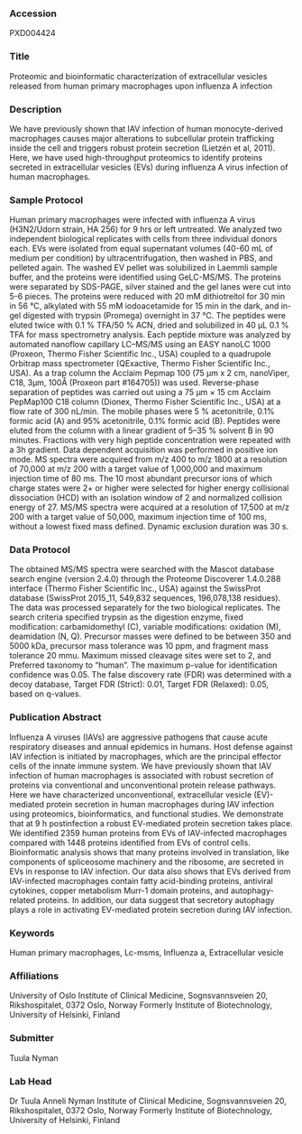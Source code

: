### Accession
PXD004424

### Title
Proteomic and bioinformatic characterization of extracellular vesicles released from human primary macrophages upon influenza A infection

### Description
We have previously shown that IAV infection of human monocyte-derived macrophages causes major alterations to subcellular protein trafficking inside the cell and triggers robust protein secretion (Lietzén et al, 2011). Here, we have used high-throughput proteomics to identify proteins secreted in extracellular vesicles (EVs) during influenza A virus infection of human macrophages.

### Sample Protocol
Human primary macrophages were infected with influenza A virus (H3N2/Udorn strain, HA 256) for 9 hrs or left untreated. We analyzed two independent biological replicates with cells from three individual donors each. EVs were isolated from equal supernatant volumes (40-60 mL of medium per condition) by ultracentrifugation, then washed in PBS, and pelleted again. The washed EV pellet was solubilized in Laemmli sample buffer, and the proteins were identified using GeLC-MS/MS. The proteins were separated by SDS-PAGE, silver stained and the gel lanes were cut into 5-6 pieces. The proteins were reduced with 20 mM dithiotreitol for 30 min in 56 °C, alkylated with 55 mM iodoacetamide for 15 min in the dark, and in-gel digested with trypsin (Promega) overnight in 37 °C. The peptides were eluted twice with 0.1 % TFA/50 % ACN, dried and solubilized in 40 μL 0.1 % TFA for mass spectrometry analysis. Each peptide mixture was analyzed by automated nanoflow capillary LC–MS/MS using an EASY nanoLC 1000 (Proxeon, Thermo Fisher Scientific Inc., USA) coupled to a quadrupole Orbitrap mass spectrometer (QExactive, Thermo Fisher Scientific Inc., USA). As a trap column the Acclaim Pepmap 100 (75 µm x 2 cm, nanoViper, C18, 3µm, 100Å (Proxeon part #164705)) was used. Reverse-phase separation of peptides was carried out using a 75 μm × 15 cm Acclaim PepMap100 C18 column (Dionex, Thermo Fisher Scientific Inc., USA) at a flow rate of 300 nL/min. The mobile phases were 5 % acetonitrile, 0.1% formic acid (A) and 95% acetonitrile, 0.1% formic acid (B). Peptides were eluted from the column with a linear gradient of 5–35 % solvent B in 90 minutes. Fractions with very high peptide concentration were repeated with a 3h gradient.  Data dependent acquisition was performed in positive ion mode. MS spectra were acquired from m/z 400 to m/z 1800 at a resolution of 70,000 at m/z 200 with a target value of 1,000,000 and maximum injection time of 80 ms. The 10 most abundant precursor ions of which charge states were 2+ or higher were selected for higher energy collisional dissociation (HCD) with an isolation window of 2 and normalized collision energy of 27. MS/MS spectra were acquired at a resolution of 17,500 at m/z 200 with a target value of 50,000, maximum injection time of 100 ms, without a lowest fixed mass defined. Dynamic exclusion duration was 30 s.

### Data Protocol
The obtained MS/MS spectra were searched with the Mascot database search engine (version 2.4.0) through the Proteome Discoverer 1.4.0.288 interface (Thermo Fisher Scientific Inc., USA) against the SwissProt database (SwissProt 2015_11, 549,832 sequences, 196,078,138 residues). The data was processed separately for the two biological replicates.  The search criteria specified trypsin as the digestion enzyme, fixed modification: carbamidomethyl (C), variable modifications: oxidation (M), deamidation (N, Q). Precursor masses were defined to be between 350 and 5000 kDa, precursor mass tolerance was 10 ppm, and fragment mass tolerance 20 mmu. Maximum missed cleavage sites were set to 2, and Preferred taxonomy to “human”. The maximum p-value for identification confidence was 0.05.  The false discovery rate (FDR) was determined with a decoy database, Target FDR (Strict):  0.01, Target FDR (Relaxed):  0.05, based on q-values.

### Publication Abstract
Influenza A viruses (IAVs) are aggressive pathogens that cause acute respiratory diseases and annual epidemics in humans. Host defense against IAV infection is initiated by macrophages, which are the principal effector cells of the innate immune system. We have previously shown that IAV infection of human macrophages is associated with robust secretion of proteins via conventional and unconventional protein release pathways. Here we have characterized unconventional, extracellular vesicle (EV)-mediated protein secretion in human macrophages during IAV infection using proteomics, bioinformatics, and functional studies. We demonstrate that at 9 h postinfection a robust EV-mediated protein secretion takes place. We identified 2359 human proteins from EVs of IAV-infected macrophages compared with 1448 proteins identified from EVs of control cells. Bioinformatic analysis shows that many proteins involved in translation, like components of spliceosome machinery and the ribosome, are secreted in EVs in response to IAV infection. Our data also shows that EVs derived from IAV-infected macrophages contain fatty acid-binding proteins, antiviral cytokines, copper metabolism Murr-1 domain proteins, and autophagy-related proteins. In addition, our data suggest that secretory autophagy plays a role in activating EV-mediated protein secretion during IAV infection.

### Keywords
Human primary macrophages, Lc-msms, Influenza a, Extracellular vesicle

### Affiliations
University of Oslo
Institute of Clinical Medicine, Sognsvannsveien 20, Rikshospitalet, 0372 Oslo, Norway Formerly Institute of Biotechnology, University of Helsinki, Finland

### Submitter
Tuula Nyman

### Lab Head
Dr Tuula Anneli Nyman
Institute of Clinical Medicine, Sognsvannsveien 20, Rikshospitalet, 0372 Oslo, Norway Formerly Institute of Biotechnology, University of Helsinki, Finland


